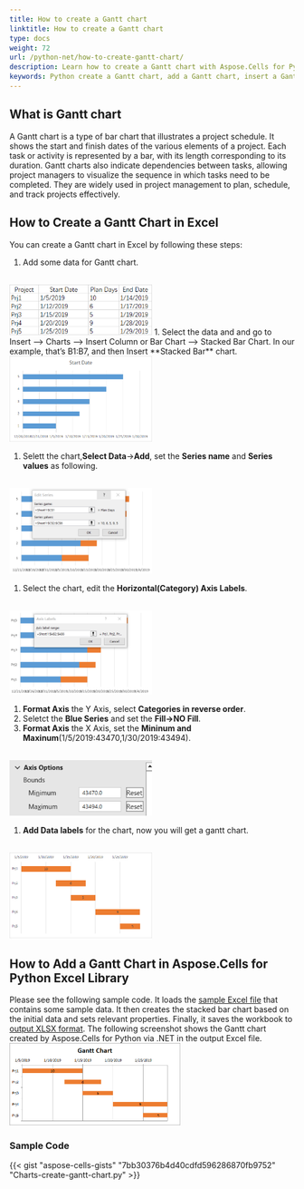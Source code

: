```yaml
---
title: How to create a Gantt chart
linktitle: How to create a Gantt chart
type: docs
weight: 72
url: /python-net/how-to-create-gantt-chart/
description: Learn how to create a Gantt chart with Aspose.Cells for Python via .NET API.
keywords: Python create a Gantt chart, add a Gantt chart, insert a Gantt chart
---
```


## **What is Gantt chart**

A Gantt chart is a type of bar chart that illustrates a project schedule. It shows the start and finish dates of the various elements of a project. Each task or activity is represented by a bar, with its length corresponding to its duration. Gantt charts also indicate dependencies between tasks, allowing project managers to visualize the sequence in which tasks need to be completed. They are widely used in project management to plan, schedule, and track projects effectively.

## **How to Create a Gantt Chart in Excel**

You can create a Gantt chart in Excel by following these steps:
1. Add some data for Gantt chart. 
<br>
<img src="00.png" width=50% />
1. Select the data and and go to Insert --> Charts --> Insert Column or Bar Chart --> Stacked Bar Chart. In our example, that’s B1:B7, and then Insert **Stacked Bar** chart.
<br>
<img src="1.png" width=50% />

1. Selett the chart,**Select Data**->**Add**, set the **Series name** and **Series values** as following.
<br>
<img src="2.png" width=50% />

1. Select the chart, edit the **Horizontal(Category) Axis Labels**.
<br>
<img src="3.png" width=50% />

1. **Format Axis** the Y Axis, select **Categories in reverse order**.
1. Seletct the **Blue Series** and set the **Fill->NO Fill**.
1. **Format Axis** the X Axis, set the **Mininum and Maxinum**(1/5/2019:43470,1/30/2019:43494).
<br>
<img src="4.png" width=50% />

1. **Add Data labels** for the chart, now you will get a gantt chart.
<br>
<img src="0.png" width=50% />


## **How to Add a Gantt Chart in Aspose.Cells for Python Excel Library**
Please see the following sample code. It loads the [sample Excel file](sample.xlsx) that contains some sample data. It then creates the stacked bar chart based on the initial data and sets relevant properties. Finally, it saves the workbook to [output XLSX format](result.xlsx). The following screenshot shows the Gantt chart created by Aspose.Cells for Python via .NET in the output Excel file.
<br>
<img src="5.png" width=60% />

### **Sample Code**

{{< gist "aspose-cells-gists" "7bb30376b4d40cdfd596286870fb9752" "Charts-create-gantt-chart.py" >}}

